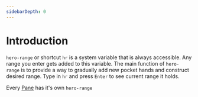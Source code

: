 ```yaml
---
sidebarDepth: 0
---
```

# Introduction

<code>hero-range</code> or shortcut <code>hr</code> is a system variable that is always accessible. 
Any range you enter gets added to this variable. The main function of <code>hero-range</code> is to provide a way to gradually add new pocket hands and construct desired range. Type in <code>hr</code> and press <code>Enter</code> to see current range it holds. 

<div class="tip custom-block">
<p>

Every [Pane](/panes) has it's own <code>hero-range</code>
 
</p>
</div>

